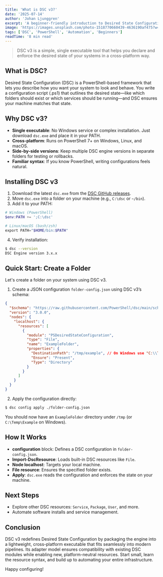 ```yaml
---
title: 'What is DSC v3?'
date: '2025-07-14'
author: 'Johan Ljunggren'
excerpt: 'A beginner-friendly introduction to Desired State Configuration version 3 and how to use it across Windows, Linux, and macOS.'
image: 'https://images.unsplash.com/photo-1518770660439-4636190af475?w=800&h=600&fit=crop&crop=center'
tags: ['DSC', 'PowerShell', 'Automation', 'Beginners']
readTime: '8 min read'
---
```


> DSC v3 is a simple, single executable tool that helps you declare and enforce the desired state of your systems in a cross-platform way.

## What is DSC?

Desired State Configuration (DSC) is a PowerShell-based framework that lets you describe how you want your system to look and behave. You write a configuration script (.ps1) that outlines the desired state—like which folders should exist or which services should be running—and DSC ensures your machine matches that state.

## Why DSC v3?

- **Single executable**: No Windows service or complex installation. Just download `dsc.exe` and place it in your PATH.
- **Cross-platform**: Runs on PowerShell 7+ on Windows, Linux, and macOS.
- **Side-by-side versions**: Keep multiple DSC engine versions in separate folders for testing or rollbacks.
- **Familiar syntax**: If you know PowerShell, writing configurations feels natural.

## Installing DSC v3

1. Download the latest `dsc.exe` from the [DSC GitHub releases](https://github.com/PowerShell/dsc/releases).
2. Move `dsc.exe` into a folder on your machine (e.g., `C:\dsc` or `~/bin`).
3. Add it to your PATH:

```powershell
# Windows (PowerShell)
$env:PATH += ';C:\dsc'

# Linux/macOS (bash/zsh)
export PATH="$HOME/bin:$PATH"
```

4. Verify installation:

```bash
$ dsc --version
DSC Engine version 3.x.x
```

## Quick Start: Create a Folder

Let's create a folder on your system using DSC v3.

1. Create a JSON configuration `folder-config.json` using DSC v3’s schema:

```json
{
  "$schema": "https://raw.githubusercontent.com/PowerShell/dsc/main/schema/dsc-config.schema.json",
  "version": "3.0.0",
  "nodes": {
    "localhost": {
      "resources": [
        {
          "module": "PSDesiredStateConfiguration",
          "type": "File",
          "name": "ExampleFolder",
          "properties": {
            "DestinationPath": "/tmp/example", // On Windows use "C:\\Temp\\Example"
            "Ensure": "Present",
            "Type": "Directory"
          }
        }
      ]
    }
  }
}
```

2. Apply the configuration directly:

```bash
$ dsc config apply ./folder-config.json
```

You should now have an `ExampleFolder` directory under `/tmp` (or `C:\Temp\Example` on Windows).

## How It Works

- **configuration** block: Defines a DSC configuration in `folder-config.json`.
- **Import-DscResource**: Loads built-in DSC resources like `File`.
- **Node localhost**: Targets your local machine.
- **File resource**: Ensures the specified folder exists.
- **Apply**: `dsc.exe` reads the configuration and enforces the state on your machine.

## Next Steps

- Explore other DSC resources: `Service`, `Package`, `User`, and more.
- Automate software installs and service management.

## Conclusion

DSC v3 redefines Desired State Configuration by packaging the engine into a lightweight, cross-platform executable that fits seamlessly into modern pipelines. Its adapter model ensures compatibility with existing DSC modules while enabling new, platform-neutral resources. Start small, learn the resource syntax, and build up to automating your entire infrastructure.

Happy configuring!
